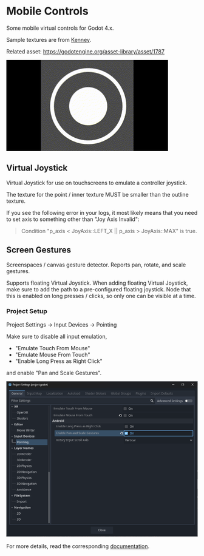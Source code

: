 # Mobile Controls
Some mobile virtual controls for Godot 4.x.

Sample textures are from [Kenney](https://www.kenney.nl/assets/onscreen-controls).

Related asset: https://godotengine.org/asset-library/asset/1787

![virtual joystick](https://github.com/HubbleCommand/mobile_controls/blob/master/media/joystick.gif?raw=true)

## Virtual Joystick
Virtual Joystick for use on touchscreens to emulate a controller joystick.

The texture for the point / inner texture MUST be smaller than the outline texture.

If you see the following error in your logs, it most likely means that you need to set axis to something other than "Joy Axis Invalid":
> Condition "p_axis < JoyAxis::LEFT_X || p_axis > JoyAxis::MAX" is true.

## Screen Gestures
Screenspaces / canvas gesture detector. Reports pan, rotate, and scale gestures.

Supports floating Virtual Joystick. When adding floating Virtual Joystick, make sure to add the path to a pre-configured floating joystick. Node that this is enabled on long presses / clicks, so only one can be visible at a time.

### Project Setup
Project Settings -> Input Devices -> Pointing

Make sure to disable all input emulation, 
-	"Emulate Touch From Mouse"
-	"Emulate Mouse From Touch"
-	"Enable Long Press as Right Click"

and enable "Pan and Scale Gestures".

![project settings](https://github.com/HubbleCommand/mobile_controls/blob/master/media/project_settings.png?raw=true)

For more details, read the corresponding [documentation](https://docs.godotengine.org/en/stable/classes/class_projectsettings.html).
